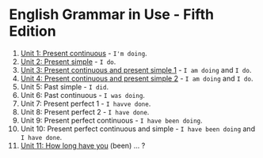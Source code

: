 # English Grammar in Use - Fifth Edition

1. [Unit 1: Present continuous](unit_1-present_continuous/exercises.md) - `I'm doing`.
2. [Unit 2: Present simple](unit_2-present_simple/exercises.md) - `I do`.
3. [Unit 3: Present continuous and present simple 1](unit_3-present_continuous_and_present_simple/exercises.md) - `I am doing` and `I do`.
4. [Unit 4: Present continuous and present simple 2](unit_4-present_continuous_and_present_simple_2/exercises.md) - `I am doing` and `I do`.
5. Unit 5: Past simple - `I did`.
6. Unit 6: Past continuous - `I was doing`.
7. Unit 7: Present perfect 1 - `I havve done`.
8. Unit 8: Present perfect 2 - `I have done`.
9. Unit 9: Present perfect continuous - `I have been doing`.
10. Unit 10: Present perfect continuous and simple - `I have been doing` and `I have done`.
11. [Unit 11: How long have you](unit_11-how_long_have_you_been/exercises.md) (been) ... ?